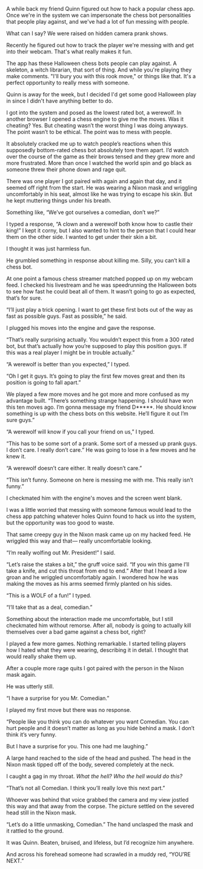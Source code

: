 A while back my friend Quinn figured out how to hack a popular chess app. Once we're in the system we can impersonate the chess bot personalities that people play against, and we've had a lot of fun messing with people. 

What can I say? We were raised on hidden camera prank shows. 

Recently he figured out how to track the player we're messing with and get into their webcam. That's what really makes it fun. 

The app has these Halloween chess bots people can play against. A skeleton, a witch librarian, that sort of thing. And while you're playing they make comments. "I'll bury you with this rook move," or things like that. It's a perfect opportunity to really mess with someone. 

Quinn is away for the week, but I decided I'd get some good Halloween play in since I didn't have anything better to do. 

I got into the system and posed as the lowest rated bot, a werewolf. In another browser I opened a chess engine to give me the moves. Was it cheating? Yes. But cheating wasn’t the worst thing I was doing anyways. The point wasn’t to be ethical. The point was to mess with people. 

It absolutely cracked me up to watch people’s reactions when this supposedly bottom-rated chess bot absolutely tore them apart. I’d watch over the course of the game as their brows tensed and they grew more and more frustrated. More than once I watched the world spin and go black as someone threw their phone down and rage quit. 

There was one player I got paired with again and again that day, and it seemed off right from the start. He was wearing a Nixon mask and wriggling uncomfortably in his seat, almost like he was trying to escape his skin. But he kept muttering things under his breath. 

Something like, “We’ve got ourselves a comedian, don’t we?”

I typed a response, “A clown and a werewolf both know how to castle their king!” I kept it corny, but I also wanted to hint to the person that I could hear them on the other side. I wanted to get under their skin a bit. 

I thought it was just harmless fun. 

He grumbled something in response about killing me. Silly, you can’t kill a chess bot. 

At one point a famous chess streamer matched popped up on my webcam feed. I checked his livestream and he was speedrunning the Halloween bots to see how fast he could beat all of them. It wasn’t going to go as expected, that’s for sure. 

“I’ll just play a trick opening. I want to get these first bots out of the way as fast as possible guys. Fast as possible,” he said. 

I plugged his moves into the engine and gave the response. 

“That’s really surprising actually. You wouldn’t expect this from a 300 rated bot, but that’s actually how you’re supposed to play this position guys. If this was a real player I might be in trouble actually.” 

“A werewolf is better than you expected,” I typed. 

“Oh I get it guys. It’s going to play the first few moves great and then its position is going to fall apart.” 

We played a few more moves and he got more and more confused as my advantage built. “There’s something strange happening. I should have won this ten moves ago. I’m gonna message my friend D*****. He should know something is up with the chess bots on this website. He’ll figure it out I’m sure guys.” 

“A werewolf will know if you call your friend on us,” I typed. 

“This has to be some sort of a prank. Some sort of a messed up prank guys. I don’t care. I really don’t care.” He was going to lose in a few moves and he knew it.

“A werewolf doesn’t care either. It really doesn’t care.” 

“This isn’t funny. Someone on here is messing me with me. This really isn’t funny.” 

I checkmated him with the engine's moves and the screen went blank. 

I was a little worried that messing with someone famous would lead to the chess app patching whatever holes Quinn found to hack us into the system, but the opportunity was too good to waste. 

That same creepy guy in the Nixon mask came up on my hacked feed. He wriggled this way and that— really uncomfortable looking. 

“I’m really wolfing out Mr. President!” I said. 

“Let’s raise the stakes a bit,” the gruff voice said. “If you win this game I’ll take a knife, and cut this throat from end to end.” After that I heard a low groan and he wriggled uncomfortably again. I wondered how he was making the moves as his arms seemed firmly planted on his sides. 

“This is a WOLF of a fun!” I typed. 

“I’ll take that as a deal, comedian.”

Something about the interaction made me uncomfortable, but I still checkmated him without remorse. After all, nobody is going to actually kill themselves over a bad game against a chess bot, right?

I played a few more games. Nothing remarkable. I started telling players how I hated what they were wearing, describing it in detail. I thought that would really shake them up. 

After a couple more rage quits I got paired with the person in the Nixon mask again. 

He was utterly still. 

“I have a surprise for you Mr. Comedian.” 

I played my first move but there was no response. 

“People like you think you can do whatever you want Comedian. You can hurt people and it doesn’t matter as long as you hide behind a mask. I don’t think it’s very funny. 

But I have a surprise for you. This one had me laughing.” 

A large hand reached to the side of the head and pushed. The head in the Nixon mask tipped off of the body, severed completely at the neck. 

I caught a gag in my throat. *What the hell? Who the hell would do this?*

“That’s not all Comedian. I think you’ll really love this next part.” 

Whoever was behind that voice grabbed the camera and my view jostled this way and that away from the corpse. The picture settled on the severed head still in the Nixon mask. 

“Let’s do a little unmasking, Comedian.” The hand unclasped the mask and it rattled to the ground. 

It was Quinn. Beaten, bruised, and lifeless, but I’d recognize him anywhere. 

And across his forehead someone had scrawled in a muddy red, “YOU’RE NEXT.”
